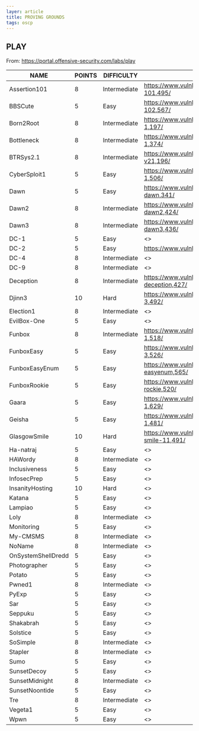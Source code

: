```yaml
---
layer: article
title: PROVING GROUNDS
tags: oscp
---
```


## PLAY

From: <https://portal.offensive-security.com/labs/play>

| NAME               | POINTS | DIFFICULTY   | vulnhub                                                | Pan                                  |
| ------------------ | ------ | ------------ | ------------------------------------------------------ | ------------------------------------ |
| Assertion101       | 8      | Intermediate | <https://www.vulnhub.com/entry/assertion-101,495/>     | <https://pan.iihack.com/Vulnhub/495> |
| BBSCute            | 5      | Easy         | <https://www.vulnhub.com/entry/bbs-cute-102,567/>      | <https://pan.iihack.com/Vulnhub/567> |
| Born2Root          | 8      | Intermediate | <https://www.vulnhub.com/entry/born2root-1,197/>       | <https://pan.iihack.com/Vulnhub/197> |
| Bottleneck         | 8      | Intermediate | <https://www.vulnhub.com/entry/bottleneck-1,374/>      | <https://pan.iihack.com/Vulnhub/374> |
| BTRSys2.1          | 8      | Intermediate | <https://www.vulnhub.com/entry/btrsys-v21,196/>        | <https://pan.iihack.com/Vulnhub/196> |
| CyberSploit1       | 5      | Easy         | <https://www.vulnhub.com/entry/cybersploit-1,506/>     | <https://pan.iihack.com/Vulnhub/506> |
| Dawn               | 5      | Easy         | <https://www.vulnhub.com/entry/sunset-dawn,341/>       | <https://pan.iihack.com/Vulnhub/341> |
| Dawn2              | 8      | Intermediate | <https://www.vulnhub.com/entry/sunset-dawn2,424/>      | <https://pan.iihack.com/Vulnhub/424> |
| Dawn3              | 8      | Intermediate | <https://www.vulnhub.com/entry/sunset-dawn3,436/>      | <https://pan.iihack.com/Vulnhub/436> |
| DC-1               | 5      | Easy         | <>                                                     | <>                                   |
| DC-2               | 5      | Easy         | <https://www.vulnhub.com/entry/dc-2,311/>              | <>                                   |
| DC-4               | 8      | Intermediate | <>                                                     | <>                                   |
| DC-9               | 8      | Intermediate | <>                                                     | <>                                   |
| Deception          | 8      | Intermediate | <https://www.vulnhub.com/entry/haclabs-deception,427/> | <https://pan.iihack.com/Vulnhub/427> |
| Djinn3             | 10     | Hard         | <https://www.vulnhub.com/entry/djinn-3,492/>           | <https://pan.iihack.com/Vulnhub/492> |
| Election1          | 8      | Intermediate | <>                                                     | <>                                   |
| EvilBox-One        | 5      | Easy         | <>                                                     | <>                                   |
| Funbox             | 8      | Intermediate | <https://www.vulnhub.com/entry/funbox-1,518/>          | <https://pan.iihack.com/Vulnhub/518> |
| FunboxEasy         | 5      | Easy         | <https://www.vulnhub.com/entry/funbox-3,526/>          | <https://pan.iihack.com/Vulnhub/526> |
| FunboxEasyEnum     | 5      | Easy         | <https://www.vulnhub.com/entry/funbox-easyenum,565/>   | <https://pan.iihack.com/Vulnhub/565> |
| FunboxRookie       | 5      | Easy         | <https://www.vulnhub.com/entry/funbox-2-rockie,520/>   | <https://pan.iihack.com/Vulnhub/520> |
| Gaara              | 5      | Easy         | <https://www.vulnhub.com/entry/gaara-1,629/>           | <https://pan.iihack.com/Vulnhub/629> |
| Geisha             | 5      | Easy         | <https://www.vulnhub.com/entry/geisha-1,481/>          | <https://pan.iihack.com/Vulnhub/481> |
| GlasgowSmile       | 10     | Hard         | <https://www.vulnhub.com/entry/glasgow-smile-11,491/>  | <https://pan.iihack.com/Vulnhub/491> |
| Ha-natraj          | 5      | Easy         | <>                                                     | <>                                   |
| HAWordy            | 8      | Intermediate | <>                                                     | <>                                   |
| Inclusiveness      | 5      | Easy         | <>                                                     | <>                                   |
| InfosecPrep        | 5      | Easy         | <>                                                     | <>                                   |
| InsanityHosting    | 10     | Hard         | <>                                                     | <>                                   |
| Katana             | 5      | Easy         | <>                                                     | <>                                   |
| Lampiao            | 5      | Easy         | <>                                                     | <>                                   |
| Loly               | 8      | Intermediate | <>                                                     | <>                                   |
| Monitoring         | 5      | Easy         | <>                                                     | <>                                   |
| My-CMSMS           | 8      | Intermediate | <>                                                     | <>                                   |
| NoName             | 8      | Intermediate | <>                                                     | <>                                   |
| OnSystemShellDredd | 5      | Easy         | <>                                                     | <>                                   |
| Photographer       | 5      | Easy         | <>                                                     | <>                                   |
| Potato             | 5      | Easy         | <>                                                     | <>                                   |
| Pwned1             | 8      | Intermediate | <>                                                     | <>                                   |
| PyExp              | 5      | Easy         | <>                                                     | <>                                   |
| Sar                | 5      | Easy         | <>                                                     | <>                                   |
| Seppuku            | 5      | Easy         | <>                                                     | <>                                   |
| Shakabrah          | 5      | Easy         | <>                                                     | <>                                   |
| Solstice           | 5      | Easy         | <>                                                     | <>                                   |
| SoSimple           | 8      | Intermediate | <>                                                     | <>                                   |
| Stapler            | 8      | Intermediate | <>                                                     | <>                                   |
| Sumo               | 5      | Easy         | <>                                                     | <>                                   |
| SunsetDecoy        | 5      | Easy         | <>                                                     | <>                                   |
| SunsetMidnight     | 8      | Intermediate | <>                                                     | <>                                   |
| SunsetNoontide     | 5      | Easy         | <>                                                     | <>                                   |
| Tre                | 8      | Intermediate | <>                                                     | <>                                   |
| Vegeta1            | 5      | Easy         | <>                                                     | <>                                   |
| Wpwn               | 5      | Easy         | <>                                                     | <>                                   |